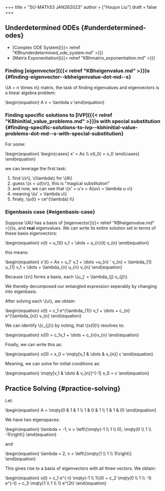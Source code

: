 +++
title = "SU-MATh53 JAN262023"
author = ["Houjun Liu"]
draft = false
+++

## Underdetermined ODEs {#underdetermined-odes}

-   [Complex ODE System]({{< relref "KBhunderdetermined_ode_system.md" >}})
-   [Matrix Exponentiation]({{< relref "KBhmatrix_exponentiation.md" >}})


### Finding [eigenvector]({{< relref "KBheigenvalue.md" >}})s {#finding-eigenvector--kbheigenvalue-dot-md--s}

\\(A = n \times n\\) matrix, the task of finding eigenvalues and eigenvectors is a linear algebra problem:

\begin{equation}
A v = \lambda v
\end{equation}


### Finding specific solutions to [IVP]({{< relref "KBhinitial_value_problems.md" >}})s with special substitution {#finding-specific-solutions-to-ivp--kbhinitial-value-problems-dot-md--s-with-special-substitution}

For some:

\begin{equation}
\begin{cases}
x'  = Ax \\\\
x(t\_0) = x\_0
\end{cases}
\end{equation}

we can leverage the first task:

1.  find \\(v\\), \\(\lambda\\) for \\(A\\)
2.  guess \\(x = u(t)v\\), this is "magical substitution"
3.  and now, we can see that \\(x' = u'v = A(uv) = \lambda u v\\)
4.  meaning \\(u' = \lambda u\\)
5.  finaly, \\(u(t) = ce^{\lambda} t\\)


### Eigenbasis case {#eigenbasis-case}

Suppose \\(A\\) has a basis of [eigenvector]({{< relref "KBheigenvalue.md" >}})s, and **real** eigenvalues. We can write its entire solution set in terms of these basis eigenvectors:

\begin{equation}
x(t) = u\_1(t) v\_1 + \dots + u\_{n}(t) v\_{n}
\end{equation}

this means:

\begin{equation}
x'(t) = Ax = u\_1' v\_1 + \dots +u\_{n} ' v\_{n} = \lambda\_{1} u\_{1} v\_1 + \dots + \lambda\_{n} u\_{n} v\_{n}
\end{equation}

Because \\(v\\) forms a basis, each \\(u\_j' = \lambda\_{j} u\_{j}\\).

We thereby decomposed our entangled expression seperably by changing into eigenbasis.

After solving each \\(u\\), we obtain:

\begin{equation}
x(t) = c\_1 e^{\lambda\_{1}} v\_1 + \dots  + c\_{n} e^{\lambda\_{n}} v\_{n}
\end{equation}

We can identify \\(c\_{j}\\) by noting, that \\(x(0)\\) resolves to:

\begin{equation}
x(0) = c\_1v\_1 + \dots + c\_{n}v\_{n}
\end{equation}

Finally, we can write this as:

\begin{equation}
x(0) = x\_0 = \mqty[v\_1 & \dots & v\_{n}] c
\end{equation}

Meaning, we can solve for initial conditions as:

\begin{equation}
\mqty[v\_1 & \dots & v\_{n}]^{-1} x\_0 = c
\end{equation}


## Practice Solving {#practice-solving}

Let:

\begin{equation}
A = \mqty(0 & 1 & 1 \\\ 1 & 0 & 1 \\\ 1 & 1 & 0)
\end{equation}

We have two eigenspaces:

\begin{equation}
\lambda = -1, v = \left\\{\mqty(-1 \\\ 1 \\\ 0), \mqty(0 \\\ 1 \\\ -1)\right\\}
\end{equation}

and

\begin{equation}
\lambda = 2, v = \left\\{\mqty(1 \\\ 1 \\\ 1)\right\\}
\end{equation}

This gives rise to a basis of eigenvectors with all three vectors. We obtain:

\begin{equation}
x(t) = c\_1 e^{-t} \mqty(-1 \\\ 1\\\0) + c\_2 \mqty(0 \\\ 1 \\\ -1) e^{-t} + c\_3 \mqty(1 \\\ 1 \\\ 1) e^{2t}
\end{equation}

